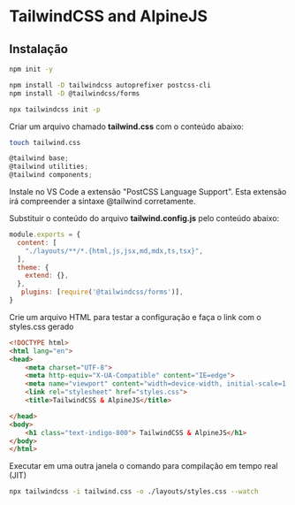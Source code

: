 # TailwindCSS and AlpineJS

## Instalação

```sh
npm init -y
```

```sh
npm install -D tailwindcss autoprefixer postcss-cli
npm install -D @tailwindcss/forms
```

```sh
npx tailwindcss init -p
```

Criar um arquivo chamado **tailwind.css** com o conteúdo abaixo:

```sh
touch tailwind.css
```

```js
@tailwind base;
@tailwind utilities;
@tailwind components;
```

Instale no VS Code a extensão "PostCSS Language Support".
Esta extensão irá compreender a sintaxe @tailwind corretamente.

Substituir o conteúdo do arquivo **tailwind.config.js** pelo conteúdo abaixo:

```js
module.exports = {
  content: [
    "./layouts/**/*.{html,js,jsx,md,mdx,ts,tsx}",
  ],
  theme: {
    extend: {},
  },
   plugins: [require('@tailwindcss/forms')],
}
```

Crie um arquivo HTML para testar a configuração e faça o link com o styles.css gerado

```html
<!DOCTYPE html>
<html lang="en">
<head>
    <meta charset="UTF-8">
    <meta http-equiv="X-UA-Compatible" content="IE=edge">
    <meta name="viewport" content="width=device-width, initial-scale=1.0">
    <link rel="stylesheet" href="styles.css">
    <title>TailwindCSS & AlpineJS</title>

</head>
<body>
    <h1 class="text-indigo-800"> TailwindCSS & AlpineJS</h1>
</body>
</html> 
```

Executar em uma outra janela o comando para compilação em tempo real (JIT)

```sh
npx tailwindcss -i tailwind.css -o ./layouts/styles.css --watch
```

